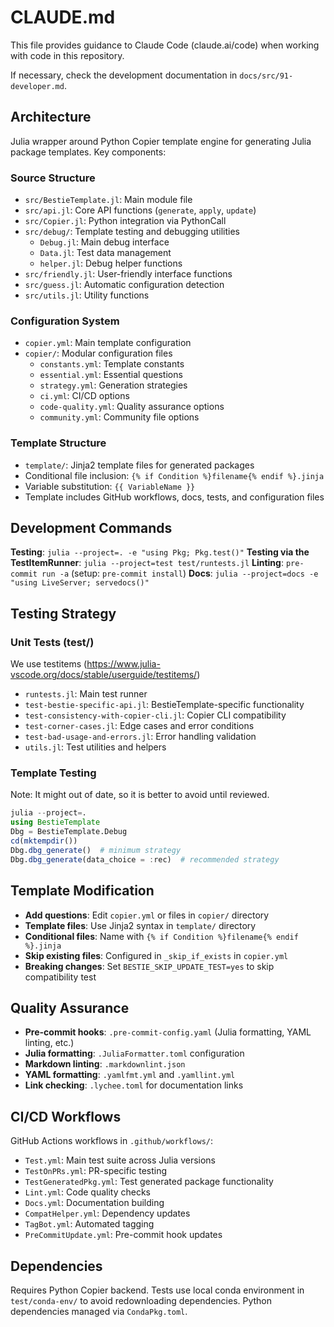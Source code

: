 # CLAUDE.md

This file provides guidance to Claude Code (claude.ai/code) when working with code in this repository.

If necessary, check the development documentation in `docs/src/91-developer.md`.

## Architecture

Julia wrapper around Python Copier template engine for generating Julia package templates. Key components:

### Source Structure

- `src/BestieTemplate.jl`: Main module file
- `src/api.jl`: Core API functions (`generate`, `apply`, `update`)
- `src/Copier.jl`: Python integration via PythonCall
- `src/debug/`: Template testing and debugging utilities
  - `Debug.jl`: Main debug interface
  - `Data.jl`: Test data management
  - `helper.jl`: Debug helper functions
- `src/friendly.jl`: User-friendly interface functions
- `src/guess.jl`: Automatic configuration detection
- `src/utils.jl`: Utility functions

### Configuration System

- `copier.yml`: Main template configuration
- `copier/`: Modular configuration files
  - `constants.yml`: Template constants
  - `essential.yml`: Essential questions
  - `strategy.yml`: Generation strategies
  - `ci.yml`: CI/CD options
  - `code-quality.yml`: Quality assurance options
  - `community.yml`: Community file options

### Template Structure

- `template/`: Jinja2 template files for generated packages
- Conditional file inclusion: `{% if Condition %}filename{% endif %}.jinja`
- Variable substitution: `{{ VariableName }}`
- Template includes GitHub workflows, docs, tests, and configuration files

## Development Commands

**Testing**: `julia --project=. -e "using Pkg; Pkg.test()"`
**Testing via the TestItemRunner**: `julia --project=test test/runtests.jl`
**Linting**: `pre-commit run -a` (setup: `pre-commit install`)
**Docs**: `julia --project=docs -e "using LiveServer; servedocs()"`

## Testing Strategy

### Unit Tests (test/)

We use testitems (<https://www.julia-vscode.org/docs/stable/userguide/testitems/>)

- `runtests.jl`: Main test runner
- `test-bestie-specific-api.jl`: BestieTemplate-specific functionality
- `test-consistency-with-copier-cli.jl`: Copier CLI compatibility
- `test-corner-cases.jl`: Edge cases and error conditions
- `test-bad-usage-and-errors.jl`: Error handling validation
- `utils.jl`: Test utilities and helpers

### Template Testing

Note: It might out of date, so it is better to avoid until reviewed.

```julia
julia --project=.
using BestieTemplate
Dbg = BestieTemplate.Debug
cd(mktempdir())
Dbg.dbg_generate()  # minimum strategy
Dbg.dbg_generate(data_choice = :rec)  # recommended strategy
```

## Template Modification

- **Add questions**: Edit `copier.yml` or files in `copier/` directory
- **Template files**: Use Jinja2 syntax in `template/` directory
- **Conditional files**: Name with `{% if Condition %}filename{% endif %}.jinja`
- **Skip existing files**: Configured in `_skip_if_exists` in `copier.yml`
- **Breaking changes**: Set `BESTIE_SKIP_UPDATE_TEST=yes` to skip compatibility test

## Quality Assurance

- **Pre-commit hooks**: `.pre-commit-config.yaml` (Julia formatting, YAML linting, etc.)
- **Julia formatting**: `.JuliaFormatter.toml` configuration
- **Markdown linting**: `.markdownlint.json`
- **YAML formatting**: `.yamlfmt.yml` and `.yamllint.yml`
- **Link checking**: `.lychee.toml` for documentation links

## CI/CD Workflows

GitHub Actions workflows in `.github/workflows/`:

- `Test.yml`: Main test suite across Julia versions
- `TestOnPRs.yml`: PR-specific testing
- `TestGeneratedPkg.yml`: Test generated package functionality
- `Lint.yml`: Code quality checks
- `Docs.yml`: Documentation building
- `CompatHelper.yml`: Dependency updates
- `TagBot.yml`: Automated tagging
- `PreCommitUpdate.yml`: Pre-commit hook updates

## Dependencies

Requires Python Copier backend. Tests use local conda environment in `test/conda-env/` to avoid redownloading dependencies. Python dependencies managed via `CondaPkg.toml`.

